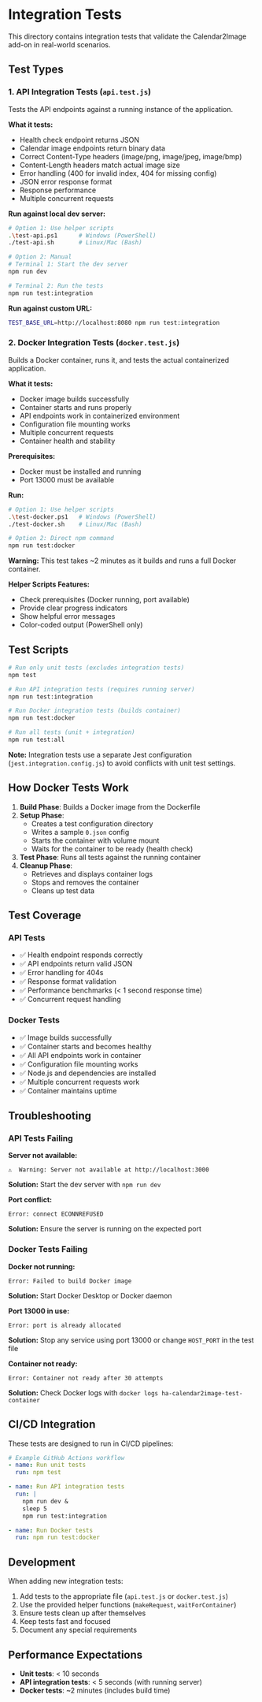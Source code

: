 # Integration Tests

This directory contains integration tests that validate the Calendar2Image add-on in real-world scenarios.

## Test Types

### 1. API Integration Tests (`api.test.js`)

Tests the API endpoints against a running instance of the application.

**What it tests:**
- Health check endpoint returns JSON
- Calendar image endpoints return binary data
- Correct Content-Type headers (image/png, image/jpeg, image/bmp)
- Content-Length headers match actual image size
- Error handling (400 for invalid index, 404 for missing config)
- JSON error response format
- Response performance
- Multiple concurrent requests

**Run against local dev server:**
```bash
# Option 1: Use helper scripts
.\test-api.ps1      # Windows (PowerShell)
./test-api.sh       # Linux/Mac (Bash)

# Option 2: Manual
# Terminal 1: Start the dev server
npm run dev

# Terminal 2: Run the tests
npm run test:integration
```

**Run against custom URL:**
```bash
TEST_BASE_URL=http://localhost:8080 npm run test:integration
```

### 2. Docker Integration Tests (`docker.test.js`)

Builds a Docker container, runs it, and tests the actual containerized application.

**What it tests:**
- Docker image builds successfully
- Container starts and runs properly
- API endpoints work in containerized environment
- Configuration file mounting works
- Multiple concurrent requests
- Container health and stability

**Prerequisites:**
- Docker must be installed and running
- Port 13000 must be available

**Run:**
```bash
# Option 1: Use helper scripts
.\test-docker.ps1   # Windows (PowerShell)
./test-docker.sh    # Linux/Mac (Bash)

# Option 2: Direct npm command
npm run test:docker
```

**Warning:** This test takes ~2 minutes as it builds and runs a full Docker container.

**Helper Scripts Features:**
- Check prerequisites (Docker running, port available)
- Provide clear progress indicators
- Show helpful error messages
- Color-coded output (PowerShell only)

## Test Scripts

```bash
# Run only unit tests (excludes integration tests)
npm test

# Run API integration tests (requires running server)
npm run test:integration

# Run Docker integration tests (builds container)
npm run test:docker

# Run all tests (unit + integration)
npm run test:all
```

**Note:** Integration tests use a separate Jest configuration (`jest.integration.config.js`) to avoid conflicts with unit test settings.

## How Docker Tests Work

1. **Build Phase**: Builds a Docker image from the Dockerfile
2. **Setup Phase**: 
   - Creates a test configuration directory
   - Writes a sample `0.json` config
   - Starts the container with volume mount
   - Waits for the container to be ready (health check)
3. **Test Phase**: Runs all tests against the running container
4. **Cleanup Phase**: 
   - Retrieves and displays container logs
   - Stops and removes the container
   - Cleans up test data

## Test Coverage

### API Tests
- ✅ Health endpoint responds correctly
- ✅ API endpoints return valid JSON
- ✅ Error handling for 404s
- ✅ Response format validation
- ✅ Performance benchmarks (< 1 second response time)
- ✅ Concurrent request handling

### Docker Tests
- ✅ Image builds successfully
- ✅ Container starts and becomes healthy
- ✅ All API endpoints work in container
- ✅ Configuration file mounting works
- ✅ Node.js and dependencies are installed
- ✅ Multiple concurrent requests work
- ✅ Container maintains uptime

## Troubleshooting

### API Tests Failing

**Server not available:**
```
⚠️  Warning: Server not available at http://localhost:3000
```
**Solution:** Start the dev server with `npm run dev`

**Port conflict:**
```
Error: connect ECONNREFUSED
```
**Solution:** Ensure the server is running on the expected port

### Docker Tests Failing

**Docker not running:**
```
Error: Failed to build Docker image
```
**Solution:** Start Docker Desktop or Docker daemon

**Port 13000 in use:**
```
Error: port is already allocated
```
**Solution:** Stop any service using port 13000 or change `HOST_PORT` in the test file

**Container not ready:**
```
Error: Container not ready after 30 attempts
```
**Solution:** Check Docker logs with `docker logs ha-calendar2image-test-container`

## CI/CD Integration

These tests are designed to run in CI/CD pipelines:

```yaml
# Example GitHub Actions workflow
- name: Run unit tests
  run: npm test

- name: Run API integration tests
  run: |
    npm run dev &
    sleep 5
    npm run test:integration

- name: Run Docker tests
  run: npm run test:docker
```

## Development

When adding new integration tests:

1. Add tests to the appropriate file (`api.test.js` or `docker.test.js`)
2. Use the provided helper functions (`makeRequest`, `waitForContainer`)
3. Ensure tests clean up after themselves
4. Keep tests fast and focused
5. Document any special requirements

## Performance Expectations

- **Unit tests**: < 10 seconds
- **API integration tests**: < 5 seconds (with running server)
- **Docker tests**: ~2 minutes (includes build time)
